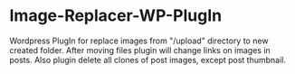 # Image-Replacer-WP-PlugIn
Wordpress PlugIn for replace images from "/upload" directory to new created folder. After moving files plugin will change links on images in posts.
Also plugin delete all clones of post images, except post thumbnail.
